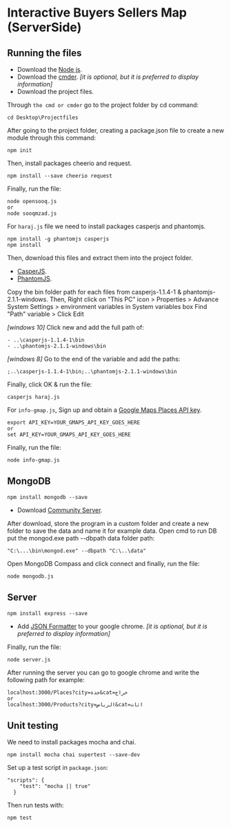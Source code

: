 # Interactive Buyers Sellers Map (ServerSide)

## Running the files
* Download the [Node js](https://nodejs.org/en/download/).
* Download the [cmder](http://cmder.net/). *[it is optional, but it is preferred to display information]*
* Download the project files.

Through `the cmd or cmder` go to the project folder by cd command:
```
cd Desktop\Projectfiles
```

After going to the project folder, creating a package.json file to create a new module through this command:
```
npm init
```

Then, install packages cheerio and request.
```
npm install --save cheerio request
```

Finally, run the file:
```
node opensooq.js
or
node sooqmzad.js
```


For `haraj.js` file we need to install packages casperjs and phantomjs.
```
npm install -g phantomjs casperjs
npm install
```

Then, download this files and extract them into the project folder.
* [CasperJS](http://casperjs.org/).
* [PhantomJS](http://phantomjs.org/download.html).

Copy the bin folder path for each files from casperjs-1.1.4-1 & phantomjs-2.1.1-windows. Then, Right click on "This PC" icon > Properties > Advance System Settings > environment variables in System variables box Find "Path" variable > Click Edit

*[windows 10]* Click new and add the full path of: 
```
- ..\casperjs-1.1.4-1\bin
- ..\phantomjs-2.1.1-windows\bin
```

*[windows 8]* Go to the end of the variable and add the paths:  
 ```
;..\casperjs-1.1.4-1\bin;..\phantomjs-2.1.1-windows\bin
```

Finally, click OK & run the file:
```
casperjs haraj.js
```


For `info-gmap.js`, Sign up and obtain a [Google Maps Places API key](https://developers.google.com/places/web-service/get-api-key).

```
export API_KEY=YOUR_GMAPS_API_KEY_GOES_HERE
or
set API_KEY=YOUR_GMAPS_API_KEY_GOES_HERE
```

Finally, run the file:
```
node info-gmap.js
```

## MongoDB

```
npm install mongodb --save
```

* Download [Community Server](https://www.mongodb.com/download-center?jmp=nav#community).

After download, store the program in a custom folder and create a new folder to save the data and name it for example data.
Open cmd to run DB put the mongod.exe path --dbpath data folder path:
```
"C:\...\bin\mongod.exe" --dbpath "C:\..\data"
```
Open MongoDB Compass and click connect and finally, run the file:
```
node mongodb.js
```

## Server

```
npm install express --save
```

* Add [JSON Formatter](https://chrome.google.com/webstore/detail/json-formatter/bcjindcccaagfpapjjmafapmmgkkhgoa) to your google chrome. *[it is optional, but it is preferred to display information]*


Finally, run the file:
```
node server.js
```

After running the server you can go to google chrome and write the following path for example:
```
localhost:3000/Places?city=جدة&cat=حراج
or
localhost:3000/Products?city=الرياض&cat=اثاث
```

## Unit testing

We need to install packages mocha and chai.
```
npm install mocha chai supertest --save-dev
```

Set up a test script in `package.json`:
```
"scripts": {
    "test": "mocha || true"
  }
```

Then run tests with:
```
npm test
```
